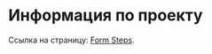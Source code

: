 # Информация по проекту

Ссылка на страницу: [Form Steps](https://artyomzolotykh.github.io/homeworks-forms-steps/).
